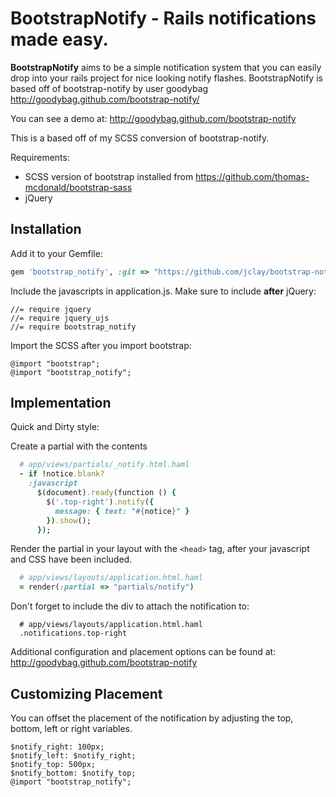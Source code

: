 # BootstrapNotify - Rails notifications made easy.

**BootstrapNotify** aims to be a simple notification system that you can easily drop into your rails project for nice looking notify flashes. 
BootstrapNotify is based off of bootstrap-notify by user goodybag http://goodybag.github.com/bootstrap-notify/

You can see a demo at:
http://goodybag.github.com/bootstrap-notify

This is a based off of my SCSS conversion of bootstrap-notify.

Requirements: 
* SCSS version of bootstrap installed from https://github.com/thomas-mcdonald/bootstrap-sass
* jQuery

## Installation

Add it to your Gemfile:

```ruby
gem 'bootstrap_notify', :git => "https://github.com/jclay/bootstrap-notify-gem.git"
```

Include the javascripts in application.js. Make sure to include **after** jQuery:

```
//= require jquery
//= require jquery_ujs
//= require bootstrap_notify
```

Import the SCSS after you import bootstrap:

```
@import "bootstrap";
@import "bootstrap_notify";
```

## Implementation
Quick and Dirty style:

Create a partial with the contents

```ruby
  # app/views/partials/_notify.html.haml
  - if !notice.blank?
    :javascript
      $(document).ready(function () {
        $('.top-right').notify({
          message: { text: "#{notice}" }
        }).show();
      });
```
Render the partial in your layout with the `<head>` tag, after your javascript and CSS have been included.

```ruby
  # app/views/layouts/application.html.haml
  = render(:partial => "partials/notify")
```

Don't forget to include the div to attach the notification to:

```
  # app/views/layouts/application.html.haml
  .notifications.top-right
```

Additional configuration and placement options can be found at:
http://goodybag.github.com/bootstrap-notify

## Customizing Placement
You can offset the placement of the notification by adjusting the top, bottom, left or right variables.

```
$notify_right: 100px;
$notify_left: $notify_right;
$notify_top: 500px;
$notify_bottom: $notify_top;
@import "bootstrap_notify";
```
